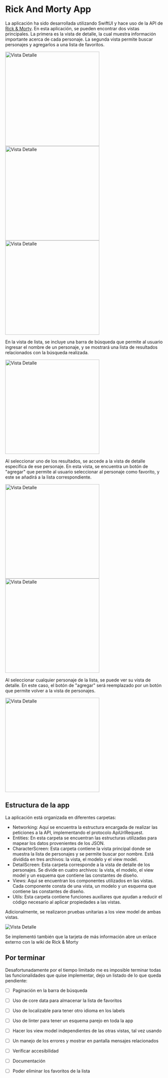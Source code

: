# Rick And Morty App

La aplicación ha sido desarrollada utilizando SwiftUI y hace uso de la API de [Rick & Morty](https://rickandmortyapi.com). En esta aplicación, se pueden encontrar dos vistas principales. La primera es la vista de detalle, la cual muestra información importante acerca de cada personaje. La segunda vista permite buscar personajes y agregarlos a una lista de favoritos.

<img src='https://github.com/camyoh/RickAndMortyApp/assets/12130471/94083ed4-9a4c-416b-8fed-1accaad7382c' alt='Vista Detalle' width='300'>
<img src='https://github.com/camyoh/RickAndMortyApp/assets/12130471/c55e4cba-9859-498f-94d8-fc833f273315' alt='Vista Detalle' width='300'>
<img src='https://github.com/camyoh/RickAndMortyApp/assets/12130471/0cafc06e-f2c1-43cc-8f4f-53ceef43d4c7' alt='Vista Detalle' width='300'>

En la vista de lista, se incluye una barra de búsqueda que permite al usuario ingresar el nombre de un personaje, y se mostrará una lista de resultados relacionados con la búsqueda realizada.

<img src='https://github.com/camyoh/RickAndMortyApp/assets/12130471/a0102dd0-92e2-49c8-b31b-3cd0b0004d5f' alt='Vista Detalle' width='300'>

Al seleccionar uno de los resultados, se accede a la vista de detalle específica de ese personaje. En esta vista, se encuentra un botón de "agregar" que permite al usuario seleccionar al personaje como favorito, y este se añadirá a la lista correspondiente.

<img src='https://github.com/camyoh/RickAndMortyApp/assets/12130471/7253778d-5126-4bcd-b0d1-7bd088bd6592' alt='Vista Detalle' width='300'>
<img src='https://github.com/camyoh/RickAndMortyApp/assets/12130471/11bbfabe-ca55-49da-ac14-479bc63d10e1' alt='Vista Detalle' width='300'>

Al seleccionar cualquier personaje de la lista, se puede ver su vista de detalle. En este caso, el botón de "agregar" será reemplazado por un botón que permite volver a la vista de personajes.

<img src='https://github.com/camyoh/RickAndMortyApp/assets/12130471/e5235b88-da94-4fcd-b469-2b35338a632a' alt='Vista Detalle' width='300'>

## Estructura de la app
La aplicación está organizada en diferentes carpetas:

* Networking: Aquí se encuentra la estructura encargada de realizar las peticiones a la API, implementando el protocolo ApiUrlRequest.
* Entities: En esta carpeta se encuentran las estructuras utilizadas para mapear los datos provenientes de los JSON.
* CharacterScreen: Esta carpeta contiene la vista principal donde se muestra la lista de personajes y se permite buscar por nombre. Está dividida en tres archivos: la vista, el modelo y el view model.
* DetailScreen: Esta carpeta corresponde a la vista de detalle de los personajes. Se divide en cuatro archivos: la vista, el modelo, el view model y un esquema que contiene las constantes de diseño.
* Views: Aquí se encuentran los componentes utilizados en las vistas. Cada componente consta de una vista, un modelo y un esquema que contiene las constantes de diseño.
* Utils: Esta carpeta contiene funciones auxiliares que ayudan a reducir el código necesario al aplicar propiedades a las vistas.

Adicionalmente, se realizaron pruebas unitarias a los view model de ambas vistas.

<img src='https://github.com/camyoh/RickAndMortyApp/assets/12130471/6683e7e2-10af-4b04-b619-bf1858d29a9f' alt='Vista Detalle' width=''>

Se implementó también que la tarjeta de más información abre un enlace externo con la wiki de Rick & Morty

## Por terminar
Desafortunadamente por el tiempo limitado me es imposible terminar todas las funcionalidades que quise implementar, dejo un listado de lo que queda pendiente:
- [ ] Paginación en la barra de búsqueda
- [ ] Uso de core data para almacenar la lista de favoritos
- [ ] Uso de localizable para tener otro idioma en los labels
- [ ] Uso de linter para tener un esquema parejo en toda la app
- [ ] Hacer los view model independientes de las otras vistas, tal vez usando 
- [ ] Un manejo de los errores y mostrar en pantalla mensajes relacionados
- [ ] Verificar accesibilidad
- [ ] Documentación 
- [ ] Poder eliminar los favoritos de la lista
 
